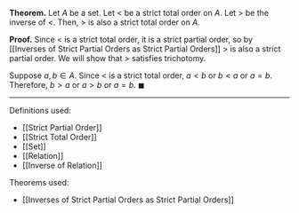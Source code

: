 **Theorem.** Let $A$ be a set. Let $<$ be a strict total order on $A$. Let $>$ be the inverse of $<$. Then, $>$ is also a strict total order on $A$.

**Proof.** Since $<$ is a strict total order, it is a strict partial order, so by [[Inverses of Strict Partial Orders as Strict Partial Orders]] $>$ is also a strict partial order. We will show that $>$ satisfies trichotomy.

Suppose $a,b\in A$. Since $<$ is a strict total order, $a<b$ or $b<a$ or $a=b$. Therefore, $b>a$ or $a>b$ or $a=b$. $\blacksquare$
***
Definitions used:
- [[Strict Partial Order]]
- [[Strict Total Order]]
- [[Set]]
- [[Relation]]
- [[Inverse of Relation]]

Theorems used:
- [[Inverses of Strict Partial Orders as Strict Partial Orders]]
